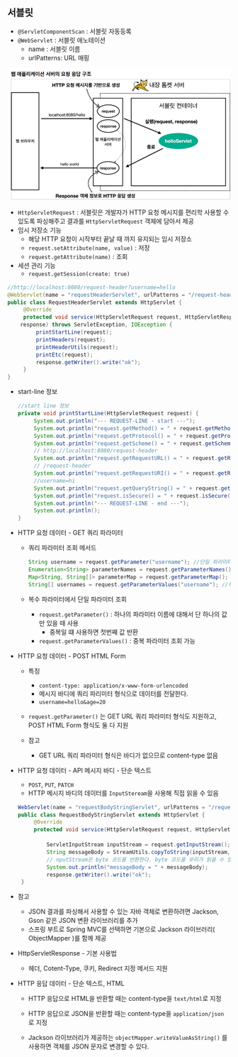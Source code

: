 ## 서블릿

- `@ServletComponentScan` : 서블릿 자동등록
- `@WebServlet` : 서블릿 애노테이션
  - name : 서블릿 이름
  - urlPatterns: URL 매핑

<img src="section2.assets/image-20230201230837452.png" alt="image-20230201230837452" style="zoom:67%;" />

- `HttpServletRequest` : 서블릿은 개발자가 HTTP 요청 메시지를 편리학 사용할 수 있도록 파싱해주고 결과를 `HttpServletRequest` 객체에 담아서 제공
- 임시 저장소 기능
  - 해당 HTTP 요청이 시작부터 끝날 때 까지 유지되는 임시 저장소
  - `request.setAttribute(name, value)` : 저장
  - `request.getAttribute(name)` : 조회
- 세션 관리 기능
  - `request.getSession(create: true)`

```java
//http://localhost:8080/request-header?username=hello
@WebServlet(name = "requestHeaderServlet", urlPatterns = "/request-header")
public class RequestHeaderServlet extends HttpServlet {
     @Override
     protected void service(HttpServletRequest request, HttpServletResponse 
    response) throws ServletException, IOException {
         printStartLine(request);
         printHeaders(request);
         printHeaderUtils(request);
         printEtc(request);
         response.getWriter().write("ok");
     }
}

```

- start-line 정보

  ```java
  //start line 정보
  private void printStartLine(HttpServletRequest request) {
       System.out.println("--- REQUEST-LINE - start ---");
       System.out.println("request.getMethod() = " + request.getMethod()); //GET
       System.out.println("request.getProtocol() = " + request.getProtocol()); //HTTP/1.1
       System.out.println("request.getScheme() = " + request.getScheme()); //http
       // http://localhost:8080/request-header
       System.out.println("request.getRequestURL() = " + request.getRequestURL());
       // /request-header
       System.out.println("request.getRequestURI() = " + request.getRequestURI());
       //username=hi
       System.out.println("request.getQueryString() = " + request.getQueryString());
       System.out.println("request.isSecure() = " + request.isSecure()); //https 사용 유무
       System.out.println("--- REQUEST-LINE - end ---");
       System.out.println();
  }
  ```

- HTTP 요청 데이터 - GET 쿼리 파라미터

  - 쿼리 파라미터 조회 메서드

    ```java
    String username = request.getParameter("username"); //단일 파라미터 조회
    Enumeration<String> parameterNames = request.getParameterNames(); //파라미터 이름들 모두 조회
    Map<String, String[]> parameterMap = request.getParameterMap(); //파라미터를 Map으로 조회
    String[] usernames = request.getParameterValues("username"); //복수 파라미터 조회
    ```

  - 복수 파라미터에서 단일 파라미터 조회
    - `request.getParameter()` : 하나의 파라미터 이름에 대해서 단 하나의 값만 있을 때 사용
      - 중복일 떄 사용하면 첫번째 값 반환 
    - `request.getParameterValues()` : 중복 파라미터 조회 가능

- HTTP 요청 데이터 - POST HTML Form

  - 특징
    - `content-type: application/x-www-form-urlencoded`
    -  메시지 바디에 쿼리 파리미터 형식으로 데이터를 전달한다.
      - `username=hello&age=20`

  - `request.getParameter()` 는 GET URL 쿼리 파라미터 형식도 지원하고, POST HTML Form  형식도 둘 다 지원
  - 참고
    - GET URL 쿼리 파라미터 형식은 바디가 없으므로 content-type 없음

- HTTP 요청 데이터 - API 메시지 바디 - 단순 텍스트

  - `POST`, `PUT`, `PATCH`
  - HTTP 메시지 바디의 데이터를 `InputSteream`을 사용해 직접 읽을 수 있음

  ```java
  WebServlet(name = "requestBodyStringServlet", urlPatterns = "/request-bodystring")
  public class RequestBodyStringServlet extends HttpServlet {
       @Override
       protected void service(HttpServletRequest request, HttpServletResponse response) throws ServletException, IOException {
  
           ServletInputStream inputStream = request.getInputStream();
           String messageBody = StreamUtils.copyToString(inputStream, StandardCharsets.UTF_8);
           // nputStream은 byte 코드를 반환한다. byte 코드를 우리가 읽을 수 있는 문자(String)로 보려면 문자표 (Charset)를 지정해주어야 한다.
           System.out.println("messageBody = " + messageBody);
           response.getWriter().write("ok");
   }
  ```

- 참고
  - JSON 결과를 파싱해서 사용할 수 있는 자바 객체로 변환하려면 Jackson, Gson 같은 JSON 변환 라이브러리를 추가
  - 스프링 부트로 Spring MVC를 선택하면 기본으로 Jackson  라이브러리( ObjectMapper )를 함께 제공



- HttpServletResponse - 기본 사용법
  - 헤더, Cotent-Type, 쿠키, Redirect 지정 메서드 지원



- HTTP 응답 데이터 - 단순 텍스트, HTML

  - HTTP 응답으로 HTML을 반환할 때는 content-type을 `text/html`로 지정
  - HTTP 응답으로 JSON을 반환할 때는 content-type을 `application/json` 로 지정

  - Jackson 라이브러리가 제공하는 `objectMapper.writeValueAsString()` 를 사용하면 객체를 JSON  문자로 변경할 수 있다.